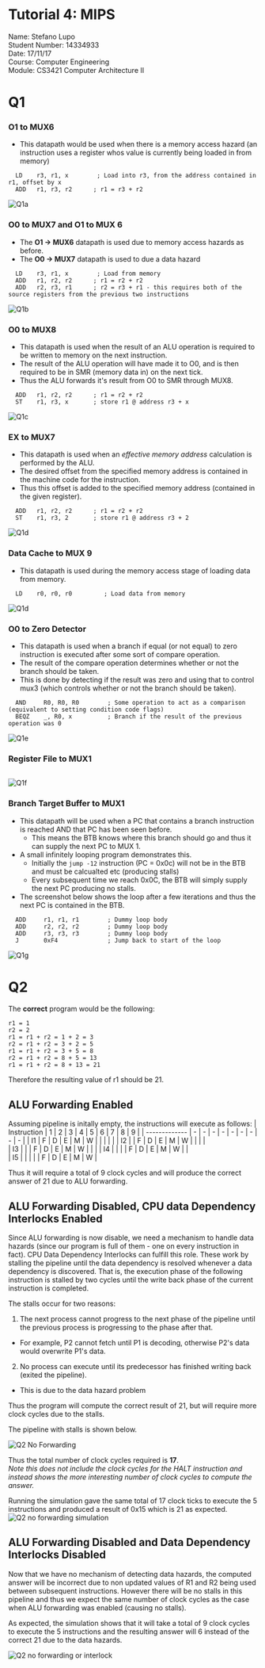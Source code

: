 # Tutorial 4: MIPS
Name: Stefano Lupo   
Student Number: 14334933   
Date: 17/11/17   
Course: Computer Engineering   
Module: CS3421 Computer Architecture II   

# Q1
### O1 to MUX6
- This datapath would be used when there is a memory access hazard (an instruction uses a register whos value is currently being loaded in from memory)
```assembly
  LD    r3, r1, x        ; Load into r3, from the address contained in r1, offset by x
  ADD   r1, r3, r2      ; r1 = r3 + r2
```
![Q1a](screenshots/Q1_O1-mux6.png)
   
### O0 to MUX7 and O1 to MUX 6
- The **O1 -> MUX6** datapath is used due to memory access hazards as before.
- The **O0 -> MUX7** datapath is used to due a data hazard
```assembly
  LD    r3, r1, x        ; Load from memory
  ADD   r1, r2, r2      ; r1 = r2 + r2
  ADD   r2, r3, r1      ; r2 = r3 + r1 - this requires both of the source registers from the previous two instructions
```
![Q1b](screenshots/Q1_O1-mux6_O0-mux7.png)

### O0 to MUX8
- This datapath is used when the result of an ALU operation is required to be written to memory on the next instruction.
- The result of the ALU operation will have made it to O0, and is then required to be in SMR (memory data in) on the next tick.
- Thus the ALU forwards it's result from O0 to SMR through MUX8.
```assembly
  ADD   r1, r2, r2      ; r1 = r2 + r2
  ST    r1, r3, x       ; store r1 @ address r3 + x
```
![Q1c](screenshots/Q1_O0-mux8.png)

### EX to MUX7
- This datapath is used when an *effective memory address* calculation is performed by the ALU.
- The desired offset from the specified memory address is contained in the machine code for the instruction.
- Thus this offset is added to the specified memory address (contained in the given register).
```assembly
  ADD   r1, r2, r2      ; r1 = r2 + r2
  ST    r1, r3, 2       ; store r1 @ address r3 + 2
```
![Q1d](screenshots/Q1_EX-mux7.png)

### Data Cache to MUX 9
- This datapath is used during the memory access stage of loading data from memory.
```assembly
  LD    r0, r0, r0         ; Load data from memory
```
![Q1d](screenshots/Q1_DC-mux9.png)

### O0 to Zero Detector
- This datapath is used when a branch if equal (or not equal) to zero instruction is executed after some sort of compare operation.
- The result of the compare operation determines whether or not the branch should be taken.
- This is done by detecting if the result was zero and using that to control mux3 (which controls whether or not the branch should be taken).
```assembly
  AND     R0, R0, R0        ; Some operation to act as a comparison (equivalent to setting condition code flags)
  BEQZ    _, R0, x          ; Branch if the result of the previous operation was 0
```
![Q1e](screenshots/Q1_O0-ZD.png)

### Register File to MUX1

```assembly

```
![Q1f](screenshots/Q1_RF-mux1.png)

### Branch Target Buffer to MUX1
- This datapath will be used when a PC that contains a branch instruction is reached AND that PC has been seen before.
  - This means the BTB knows where this branch should go and thus it can supply the next PC to MUX 1.
- A small infinitely looping program demonstrates this.
  - Initially the `jump -12` instruction (PC = 0x0c) will not be in the BTB and must be calcualted etc (producing stalls)
  - Every subsequent time we reach 0x0C, the BTB will simply supply the next PC producing no stalls.
- The screenshot below shows the loop after a few iterations and thus the next PC is contained in the BTB.

```assembly
  ADD     r1, r1, r1        ; Dummy loop body
  ADD     r2, r2, r2        ; Dummy loop body
  ADD     r3, r3, r3        ; Dummy loop body
  J       0xF4              ; Jump back to start of the loop

```
![Q1g](screenshots/Q1_BTB-mux1.png)

    
# Q2
The **correct** program would be the following:
```
r1 = 1
r2 = 2
r1 = r1 + r2 = 1 + 2 = 3
r2 = r1 + r2 = 3 + 2 = 5
r1 = r1 + r2 = 3 + 5 = 8
r2 = r1 + r2 = 8 + 5 = 13
r1 = r1 + r2 = 8 + 13 = 21
```
Therefore the resulting value of r1 should be 21.

## ALU Forwarding Enabled
Assuming pipeline is initally empty, the instructions will execute as follows:
| Instruction   |  1  |  2  |  3  |  4  |  5  |  6  |  7  |  8  |  9  |
| ------------- |  -  |  -  |  -  |  -  |  -  |  -  |  -  |  -  |  -  |
| I1            |  F  |  D  |  E  |  M  |  W  |     |     |     |     |
| I2            |     |  F  |  D  |  E  |  M  |  W  |     |     |     |   
| I3            |     |     |  F  |  D  |  E  |  M  |  W  |     |     | 
| I4            |     |     |     |  F  |  D  |  E  |  M  |  W  |     |  
| I5            |     |     |     |     |  F  |  D  |  E  |  M  |  W  |

Thus it will require a total of 9 clock cycles and will produce the correct answer of 21 due to ALU forwarding.

## ALU Forwarding Disabled, CPU data Dependency Interlocks Enabled
Since ALU forwarding is now disable, we need a mechanism to handle data hazards (since our program is full of them - one on every instruction in fact). CPU Data Dependency Interlocks can fulfill this role. These work by stalling the pipeline until the data dependency is resolved whenever a data dependency is discovered. That is, the execution phase of the following instruction is stalled by two cycles until the write back phase of the current instruction is completed.

The stalls occur for two reasons:
1. The next process cannot progress to the next phase of the pipeline until the previous process is progressing to the phase after that.
  - For example, P2 cannot fetch until P1 is decoding, otherwise P2's data would overwrite P1's data.
2. No process can execute until its predecessor has finished writing back (exited the pipeline).
  - This is due to the data hazard problem

Thus the program will compute the correct result of 21, but will require more clock cycles due to the stalls.    

The pipeline with stalls is shown below.     

![Q2 No Forwarding](screenshots/q2_no_forwarding_with_CDD.png)   

Thus the total number of clock cycles required is **17**.    
*Note this does not include the clock cycles for the HALT instruction and instead shows the more interesting number of clock cycles to compute the answer.* 

Running the simulation gave the same total of 17 clock ticks to execute the 5 instructions and produced a result of 0x15 which is 21 as expected.
![Q2 no forwarding simulation](screenshots/q2b-simulation.png)


## ALU Forwarding Disabled and Data Dependency Interlocks Disabled
Now that we have no mechanism of detecting data hazards, the computed answer will be incorrect due to non updated values of R1 and R2 being used between subsequent instructions. However there will be no stalls in this pipeline and thus we expect the same number of clock cycles as the case when ALU forwarding was enabled (causing no stalls).

As expected, the simulation shows that it will take a total of 9 clock cycles to execute the 5 instructions and the resulting answer will 6 instead of the correct 21 due to the data hazards.

![Q2 no forwarding or interlock](screenshots/q2c-simulation.png)
